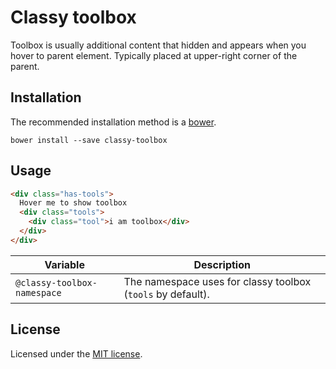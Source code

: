 # Classy toolbox

Toolbox is usually additional content that hidden and appears when you hover
to parent element. Typically placed at upper-right corner of the parent.

## Installation

The recommended installation method is a [bower](http://bower.io).

```shell
bower install --save classy-toolbox
```

## Usage

```html
<div class="has-tools">
  Hover me to show toolbox
  <div class="tools">
    <div class="tool">i am toolbox</div>
  </div>
</div>
```

Variable | Description
---|---
`@classy-toolbox-namespace` | The namespace uses for classy toolbox (`tools` by default).

## License

Licensed under the [MIT license](http://mit-license.org/vitalk).
